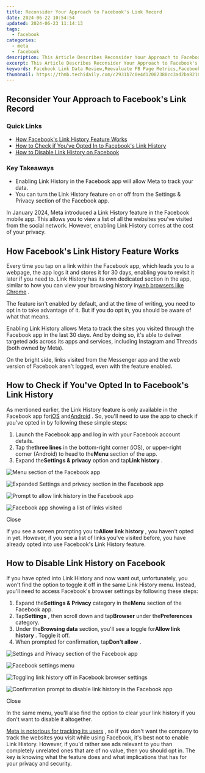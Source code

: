 ```yaml
---
title: Reconsider Your Approach to Facebook's Link Record
date: 2024-06-22 10:54:54
updated: 2024-06-23 11:14:13
tags:
  - facebook
categories:
  - meta
  - facebook
description: This Article Describes Reconsider Your Approach to Facebook's Link Record
excerpt: This Article Describes Reconsider Your Approach to Facebook's Link Record
keywords: Facebook Link Data Review,Reevaluate FB Page Metrics,Facebook URL Audit Benefits,Optimizing Fb Page Links,Reflecting on FB Site Credibility,Assessing Facebook Connectivity,Rethinking FB Link Quality
thumbnail: https://thmb.techidaily.com/c2931b7c0e4d12082380cc3ad2ba8216e12e1526e01d0d5b5d3b87f43d01c2dd.jpg
---
```


## Reconsider Your Approach to Facebook's Link Record

### Quick Links

* [How Facebook's Link History Feature Works](#how-facebook-39-s-link-history-feature-works)
* [How to Check if You've Opted In to Facebook's Link History](#how-to-check-if-you-39-ve-opted-in-to-facebook-39-s-link-history)
* [How to Disable Link History on Facebook](#how-to-disable-link-history-on-facebook)

### Key Takeaways

* Enabling Link History in the Facebook app will allow Meta to track your data.
* You can turn the Link History feature on or off from the Settings & Privacy section of the Facebook app.

 In January 2024, Meta introduced a Link History feature in the Facebook mobile app. This allows you to view a list of all the websites you've visited from the social network. However, enabling Link History comes at the cost of your privacy.

## How Facebook's Link History Feature Works

 Every time you tap on a link within the Facebook app, which leads you to a webpage, the app logs it and stores it for 30 days, enabling you to revisit it later if you need to. Link History has its own dedicated section in the app, similar to how you can view your browsing history in[web browsers like Chrome](https://www.makeuseof.com/chrome-alternatives-to-browse-in-unique-ways/) .

 The feature isn't enabled by default, and at the time of writing, you need to opt in to take advantage of it. But if you do opt in, you should be aware of what that means.

 Enabling Link History allows Meta to track the sites you visited through the Facebook app in the last 30 days. And by doing so, it's able to deliver targeted ads across its apps and services, including Instagram and Threads (both owned by Meta).

 On the bright side, links visited from the Messenger app and the web version of Facebook aren't logged, even with the feature enabled.

## How to Check if You've Opted In to Facebook's Link History

 As mentioned earlier, the Link History feature is only available in the Facebook app for[iOS](https://apps.apple.com/us/app/facebook/id284882215) and[Android](https://www.anrdoezrs.net/links/7251228/type/dlg/sid/UUmuoUeUpU2031457/https://play.google.com/store/apps/details?id=com.facebook.katana&hl=en) . So, you'll need to use the app to check if you've opted in by following these simple steps:

1. Launch the Facebook app and log in with your Facebook account details.
2. Tap the**three lines** in the bottom-right corner (iOS), or upper-right corner (Android) to head to the**Menu** section of the app.
3. Expand the**Settings & privacy** option and tap**Link history** .

![Menu section of the Facebook app](https://static1.makeuseofimages.com/wordpress/wp-content/uploads/2024/01/menu-section-of-the-facebook-app.png)

![Expanded Settings and privacy section in the Facebook app](https://static1.makeuseofimages.com/wordpress/wp-content/uploads/2024/01/expanded-settings-and-privacy-section-in-the-facebook-app.png)

![Prompt to allow link history in the Facebook app](https://static1.makeuseofimages.com/wordpress/wp-content/uploads/2024/01/prompt-to-allow-link-history-in-the-facebook-app.png)

![Facebook app showing a list of links visited](https://static1.makeuseofimages.com/wordpress/wp-content/uploads/2024/01/facebook-app-showing-a-list-of-links-visited.png)

Close

 If you see a screen prompting you to**Allow link history** , you haven't opted in yet. However, if you see a list of links you've visited before, you have already opted into use Facebook's Link History feature.

## How to Disable Link History on Facebook

 If you have opted into Link History and now want out, unfortunately, you won't find the option to toggle it off in the same Link History menu. Instead, you'll need to access Facebook's browser settings by following these steps:

1. Expand the**Settings & Privacy** category in the**Menu** section of the Facebook app.
2. Tap**Settings** , then scroll down and tap**Browser** under the**Preferences** category.
3. Under the**Browsing data** section, you'll see a toggle for**Allow link history** . Toggle it off.
4. When prompted for confirmation, tap**Don't allow** .

![Settings and Privacy section of the Facebook app](https://static1.makeuseofimages.com/wordpress/wp-content/uploads/2024/01/settings-and-privacy-section-of-the-facebook-app.png)

![Facebook settings menu](https://static1.makeuseofimages.com/wordpress/wp-content/uploads/2024/01/facebook-settings-menu.png)

![Toggling link history off in Facebook browser settings](https://static1.makeuseofimages.com/wordpress/wp-content/uploads/2024/01/toggling-link-history-off-in-facebook-browser-settings.png)

![Confirmation prompt to disable link history in the Facebook app](https://static1.makeuseofimages.com/wordpress/wp-content/uploads/2024/01/confirmation-prompt-to-disable-link-history-in-the-facebook-app.png)

Close

 In the same menu, you'll also find the option to clear your link history if you don't want to disable it altogether.

[Meta is notorious for tracking its users](https://www.makeuseof.com/tag/facebook-tracking-stop/) , so if you don't want the company to track the websites you visit while using Facebook, it's best not to enable Link History. However, if you'd rather see ads relevant to you than completely unrelated ones that are of no value, then you should opt in. The key is knowing what the feature does and what implications that has for your privacy and security.


<ins class="adsbygoogle"
     style="display:block"
     data-ad-format="autorelaxed"
     data-ad-client="ca-pub-7571918770474297"
     data-ad-slot="1223367746"></ins>



<ins class="adsbygoogle"
     style="display:block"
     data-ad-client="ca-pub-7571918770474297"
     data-ad-slot="8358498916"
     data-ad-format="auto"
     data-full-width-responsive="true"></ins>
